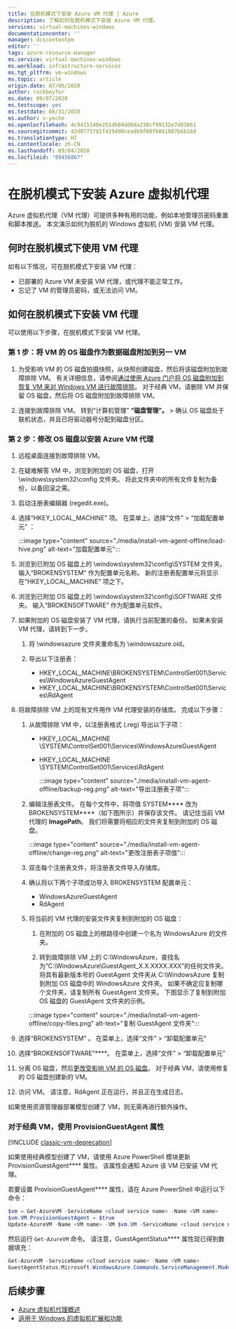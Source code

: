 ```yaml
---
title: 在脱机模式下安装 Azure VM 代理 | Azure
description: 了解如何在脱机模式下安装 Azure VM 代理。
services: virtual-machines-windows
documentationcenter: ''
manager: dcscontentpm
editor: ''
tags: azure-resource-manager
ms.service: virtual-machines-windows
ms.workload: infrastructure-services
ms.tgt_pltfrm: vm-windows
ms.topic: article
origin.date: 07/06/2020
author: rockboyfor
ms.date: 09/07/2020
ms.testscope: yes
ms.testdate: 08/31/2020
ms.author: v-yeche
ms.openlocfilehash: 4c9415140e251db84dd0da238cf99132e7d03861
ms.sourcegitcommit: 42d0775781f419490ceadb9f00fb041987b6b16d
ms.translationtype: HT
ms.contentlocale: zh-CN
ms.lasthandoff: 09/04/2020
ms.locfileid: "89456867"
---
```

# <a name="install-the-azure-virtual-machine-agent-in-offline-mode"></a>在脱机模式下安装 Azure 虚拟机代理 

Azure 虚拟机代理（VM 代理）可提供多种有用的功能，例如本地管理员密码重置和脚本推送。 本文演示如何为脱机的 Windows 虚拟机 (VM) 安装 VM 代理。 

## <a name="when-to-use-the-vm-agent-in-offline-mode"></a>何时在脱机模式下使用 VM 代理

如有以下情况，可在脱机模式下安装 VM 代理：

- 已部署的 Azure VM 未安装 VM 代理，或代理不能正常工作。
- 忘记了 VM 的管理员密码，或无法访问 VM。

## <a name="how-to-install-the-vm-agent-in-offline-mode"></a>如何在脱机模式下安装 VM 代理

可以使用以下步骤，在脱机模式下安装 VM 代理。

### <a name="step-1-attach-the-os-disk-of-the-vm-to-another-vm-as-a-data-disk"></a>第 1 步：将 VM 的 OS 磁盘作为数据磁盘附加到另一 VM

1. 为受影响 VM 的 OS 磁盘拍摄快照，从快照创建磁盘，然后将该磁盘附加到故障排除 VM。 有关详细信息，请参阅[通过使用 Azure 门户将 OS 磁盘附加到恢复 VM 来对 Windows VM 进行故障排除](troubleshoot-recovery-disks-portal-windows.md)。 对于经典 VM，请删除 VM 并保留 OS 磁盘，然后将 OS 磁盘附加到故障排除 VM。

2. 连接到故障排除 VM。 转到“计算机管理” **“磁盘管理”。**  >   确认 OS 磁盘处于联机状态，并且已将驱动器号分配到磁盘分区。

### <a name="step-2-modify-the-os-disk-to-install-the-azure-vm-agent"></a>第 2 步：修改 OS 磁盘以安装 Azure VM 代理

1. 远程桌面连接到故障排除 VM。

2. 在疑难解答 VM 中，浏览到附加的 OS 磁盘，打开 \windows\system32\config 文件夹。 将此文件夹中的所有文件复制为备份，以备回滚之需。

3. 启动注册表编辑器  (regedit.exe)。

4. 选择“HKEY_LOCAL_MACHINE”  项。 在菜单上，选择“文件”   > “加载配置单元”  ：

    :::image type="content" source="./media/install-vm-agent-offline/load-hive.png" alt-text="加载配置单元":::

5. 浏览到已附加 OS 磁盘上的 \windows\system32\config\SYSTEM 文件夹。 输入“BROKENSYSTEM”  作为配置单元名称。 新的注册表配置单元将显示在“HKEY_LOCAL_MACHINE”  项之下。

6. 浏览到已附加 OS 磁盘上的 \windows\system32\config\SOFTWARE 文件夹。 输入“BROKENSOFTWARE”  作为配置单元软件。

7. 如果附加的 OS 磁盘安装了 VM 代理，请执行当前配置的备份。 如果未安装 VM 代理，请转到下一步。

    1. 将 \windowsazure 文件夹重命名为 \windowsazure.old。

    2. 导出以下注册表：
        - HKEY_LOCAL_MACHINE\BROKENSYSTEM\ControlSet001\Services\WindowsAzureGuestAgent
        - HKEY_LOCAL_MACHINE\BROKENSYSTEM\ControlSet001\Services\RdAgent

8. 将故障排除 VM 上的现有文件用作 VM 代理安装的存储库。 完成以下步骤：

    1. 从故障排除 VM 中，以注册表格式 (.reg) 导出以下子项： 
        - HKEY_LOCAL_MACHINE  \SYSTEM\ControlSet001\Services\WindowsAzureGuestAgent
        - HKEY_LOCAL_MACHINE  \SYSTEM\ControlSet001\Services\RdAgent

            :::image type="content" source="./media/install-vm-agent-offline/backup-reg.png" alt-text="导出注册表子项":::

    2. 编辑注册表文件。 在每个文件中，将项值 SYSTEM**** 改为 BROKENSYSTEM****（如下图所示）并保存该文件。 请记住当前 VM 代理的 **ImagePath**。 我们将需要将相应的文件夹复制到附加的 OS 磁盘。 

        :::image type="content" source="./media/install-vm-agent-offline/change-reg.png" alt-text="更改注册表子项值":::

    3. 双击每个注册表文件，将注册表文件导入存储库。

    4. 确认将以下两个子项成功导入 BROKENSYSTEM 配置单元：
        - WindowsAzureGuestAgent
        - RdAgent

    5. 将当前的 VM 代理的安装文件夹复制到附加的 OS 磁盘： 

        1. 在附加的 OS 磁盘上的根路径中创建一个名为 WindowsAzure 的文件夹。

        2. 转到故障排除 VM 上的 C:\WindowsAzure，查找名为“C:\WindowsAzure\GuestAgent_X.X.XXXX.XXX”的任何文件夹。 将具有最新版本号的 GuestAgent 文件夹从 C:\WindowsAzure 复制到附加 OS 磁盘中的 WindowsAzure 文件夹。 如果不确定应复制哪个文件夹，请复制所有 GuestAgent 文件夹。 下图显示了复制到附加 OS 磁盘的 GuestAgent 文件夹的示例。

        :::image type="content" source="./media/install-vm-agent-offline/copy-files.png" alt-text="复制 GuestAgent 文件夹":::

9. 选择“BROKENSYSTEM”  。 在菜单上，选择“文件”   > “卸载配置单元” 

10. 选择“BROKENSOFTWARE”****。 在菜单上，选择“文件”   > “卸载配置单元” 

11. 分离 OS 磁盘，然后[更改受影响 VM 的 OS 磁盘](troubleshoot-recovery-disks-portal-windows.md#swap-the-os-disk-for-the-vm)。 对于经典 VM，请使用修复的 OS 磁盘创建新的 VM。

12. 访问 VM。 请注意，RdAgent 正在运行，并且正在生成日志。

如果使用资源管理器部署模型创建了 VM，则无需再进行额外操作。

### <a name="use-the-provisionguestagent-property-for-classic-vms"></a>对于经典 VM，使用 ProvisionGuestAgent 属性

[!INCLUDE [classic-vm-deprecation](../../../includes/classic-vm-deprecation.md)]

如果使用经典模型创建了 VM，请使用 Azure PowerShell 模块更新 ProvisionGuestAgent**** 属性。 该属性会通知 Azure 该 VM 已安装 VM 代理。

若要设置 ProvisionGuestAgent**** 属性，请在 Azure PowerShell 中运行以下命令：

   ```powershell
   $vm = Get-AzureVM -ServiceName <cloud service name> -Name <VM name>
   $vm.VM.ProvisionGuestAgent = $true
   Update-AzureVM -Name <VM name> -VM $vm.VM -ServiceName <cloud service name>
   ```

然后运行 `Get-AzureVM` 命令。 请注意，GuestAgentStatus**** 属性现已得到数据填充：

   ```powershell
   Get-AzureVM -ServiceName <cloud service name> -Name <VM name>
   GuestAgentStatus:Microsoft.WindowsAzure.Commands.ServiceManagement.Model.PersistentVMModel.GuestAgentStatus
   ```

## <a name="next-steps"></a>后续步骤

- [Azure 虚拟机代理概述](../extensions/agent-windows.md)
- [适用于 Windows 的虚拟机扩展和功能](../extensions/features-windows.md)

<!-- Update_Description: update meta properties, wording update, update link -->
